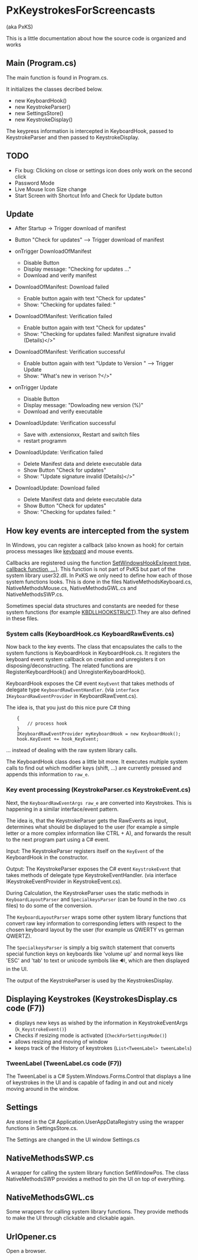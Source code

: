 # PxKeystrokesForScreencasts
(aka PxKS)

This is a little documentation about how the source code is organized and works

## Main (Program.cs)

The main function is found in Program.cs.

It initializes the classes decribed below.
 * new KeyboardHook()
 * new KeystrokeParser()
 * new SettingsStore()
 * new KeystrokeDisplay()

The keypress information is intercepted in KeyboardHook, passed to KeystrokeParser and then passed to KeystrokeDisplay.


## TODO

 - Fix bug: Clicking on close or settings icon does only work on the second click
 - Password Mode
 - Live Mouse Icon Size change
 - Start Screen with Shortcut Info and Check for Update button

## Update

 - After Startup -> Trigger download of manifest
 - Button "Check for updates" --> Trigger download of manifest

 - onTrigger DownloadOfManifest
 	- Disable Button
 	- Display message: "Checking for updates ..."
 	- Download and verify manifest

 - DownloadOfManifest: Download failed
 	- Enable button again with text "Check for updates"
 	- Show: "Checking for updates failed: <Why>"

 - DownloadOfManifest: Verification failed
 	- Enable button again with text "Check for updates"
 	- Show: "Checking for updates failed: Manifest signature invalid <Link>(Details)</>"

 - DownloadOfManifest: Verification successful
 	- Enable button again with text "Update to Version <Version>" --> Trigger Update
 	- Show: "<Link>What's new in verison <Version>?</>"

 - onTrigger Update
 	- Disable Button
 	- Display message: "Dowloading new version (<Progess>%)"
 	- Download and verify executable

 - DownloadUpdate: Verification successful
 	- Save with .extensionxx, Restart and switch files
 	- restart programm

 - DownloadUpdate: Verification failed
 	- Delete Manifest data and delete executable data
 	- Show Button "Check for updates"
 	- Show: "Update signature invalid  <Link>(Details)</>"

 - DownloadUpdate: Download failed
 	- Delete Manifest data and delete executable data
 	- Show Button "Check for updates"
 	- Show: "Checking for updates failed: <Why>"



## How key events are intercepted from the system

In Windows, you can register a callback (also known as hook) for certain process messages like [keyboard][LowLevelKeyboardProc] and mouse events.

Callbacks are registered using the function [SetWindowsHookEx(event type, callback function, ...)][SetWindowsHookEx].
This function is not part of PxKS but part of the system library user32.dll. In PxKS we only need to define how each of those system functions looks. This is done in the files NativeMethodsKeyboard.cs, NativeMethodsMouse.cs, NativeMethodsGWL.cs and NativeMethodsSWP.cs.

Sometimes special data structures and constants are needed for these system functions (for example [KBDLLHOOKSTRUCT][KBDLLHOOKSTRUCT]).They are also defined in these files.


### System calls (KeyboardHook.cs KeyboardRawEvents.cs)

Now back to the key events. The class that encapsulates the calls to the system functions is KeyboardHook in KeyboardHook.cs. It registers the keyboard event system callback on creation and unregisters it on disposing/deconstructing. The related functions are RegisterKeyboardHook() and UnregisterKeyboardHook().

KeyboardHook exposes the C# event <code>KeyEvent</code> that takes methods of delegate type <code>KeyboardRawEventHandler</code>. (via <code>interface IKeyboardRawEventProvider</code> in KeyboardRawEvent.cs).

The idea is, that you just do this nice pure C# thing

```	void hook_KeyEvent(KeyboardRawEventArgs raw_e)
	{
		// process hook
	}
	IKeyboardRawEventProvider myKeyboardHook = new KeyboardHook();
	hook.KeyEvent += hook_KeyEvent;
```

... instead of dealing with the raw system library calls.

The KeyboardHook class does a little bit more. It executes multiple system calls to find out which modifier keys (shift, ...) are currently pressed and appends this information to <code>raw_e</code>.

### Key event processing (KeystrokeParser.cs KeystrokeEvent.cs)

Next, the <code>KeyboardRawEventArgs raw_e</code> are converted into Keystrokes. This is happening in a similar interface/event pattern.

The idea is, that the KeystrokeParser gets the RawEvents as input, determines what should be displayed to the user (for example a simple letter or a more complex information like CTRL + A), and forwards the result to the next program part using a C# event.

Input: The KeystrokeParser registers itself on the <code>KeyEvent</code> of the KeyboardHook in the constructor.

Output: The KeystrokeParser exposes the C# event <code>KeystrokeEvent</code> that takes methods of delegate type KeystrokeEventHandler. (via interface IKeystrokeEventProvider in KeystrokeEvent.cs).

During Calculation, the KeystrokeParser uses the static methods in <code>KeyboardLayoutParser</code> and <code>SpecialkeysParser</code> (can be found in the two .cs files) to do some of the conversion.

The <code>KeyboardLayoutParser</code> wraps some other system library functions that convert raw key information to corresponding letters with respect to the chosen keyboard layout by the user (for example us QWERTY vs german QWERTZ).

The <code>SpecialkeysParser</code> is simply a big switch statement that converts special function keys on keyboards like 'volume up' and normal keys like 'ESC' and 'tab' to text or unicode symbols like 🔊, which are then displayed in the UI.


The output of the KeystrokeParser is used by the KeystrokesDisplay.

[SetWindowsHookEx]: https://msdn.microsoft.com/en-us/library/windows/desktop/ms644990%28v=vs.85%29.aspx "SetWindowsHookEx function"
[LowLevelKeyboardProc]: https://msdn.microsoft.com/en-us/library/windows/desktop/ms644985%28v=vs.85%29.aspx "LowLevelKeyboardProc callback function"
[TranslateMessage]: https://msdn.microsoft.com/en-us/library/windows/desktop/ms644955%28v=vs.85%29.aspx "TranslateMessage function"
[KBDLLHOOKSTRUCT]: https://msdn.microsoft.com/en-us/library/windows/desktop/ms644967%28v=vs.85%29.aspx "KBDLLHOOKSTRUCT structure"

## Displaying Keystrokes (KeystrokesDisplay.cs code (F7))

 * displays new keys as wished by the information in KeystrokeEventArgs (<code>k_KeystrokeEvent()</code>)
 * Checks if resizing mode is activated (<code>CheckForSettingsMode()</code>)
 * allows resizing and moving of window
 * keeps track of the History of keystrokes (<code>List&lt;TweenLabel&gt; tweenLabels</code>)

### TweenLabel (TweenLabel.cs code (F7))

The TweenLabel is a C# System.Windows.Forms.Control that displays a line of keystrokes in the UI and is capable of fading in and out and nicely moving around in the window.

## Settings

Are stored in the C# Application.UserAppDataRegistry using the wrapper functions in SettingsStore.cs.

The Settings are changed in the UI window Settings.cs

## NativeMethodsSWP.cs

A wrapper for calling the system library function SetWindowPos.
The class NativeMethodsSWP provides a method to pin the UI on top of everything.

## NativeMethodsGWL.cs

Some wrappers for calling system library functions.
They provide methods to make the UI through clickable and clickable again.

## UrlOpener.cs

Open a browser.